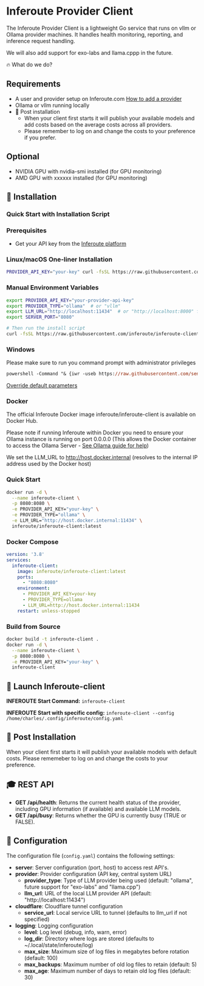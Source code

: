 # Inferoute Provider Client

The Inferoute Provider Client is a lightweight Go service that runs on vllm or Ollama provider machines. It handles health monitoring, reporting, and inference request handling.


We will also add support for exo-labs and llama.cppp in the future. 

🔥 What do we do?







## Requirements

- A user and provider setup on Inferoute.com [How to add a provider](https://github.com/inferoute/inferoute-client/blob/main/docs/provider.md) 
- Ollama or vllm running locally
- 🚨 Post installation 
    - When your client first starts it will publish your available models and add costs based on the average costs across all providers. 
    - Please remember to log on and change the costs to your preference if you prefer.

## Optional
- NVIDIA GPU with nvidia-smi installed (for GPU monitoring)
- AMD GPU with xxxxxx installed (for GPU monitoring)


## 💾 Installation

### Quick Start with Installation Script

### Prerequisites
- Get your API key from the [Inferoute platform](https://core.inferoute.com)

### Linux/macOS One-liner Installation
```bash
PROVIDER_API_KEY="your-key" curl -fsSL https://raw.githubusercontent.com/inferoute/inferoute-client/main/scripts/install.sh | bash
```

### Manual Environment Variables
```bash
export PROVIDER_API_KEY="your-provider-api-key"
export PROVIDER_TYPE="ollama"  # or "vllm"
export LLM_URL="http://localhost:11434"  # or "http://localhost:8000" for vllm
export SERVER_PORT="8080"

# Then run the install script
curl -fsSL https://raw.githubusercontent.com/inferoute/inferoute-client/main/scripts/install.sh | bash
```

### Windows

Please make sure to run you command prompt with administrator privileges

```ps
powershell -Command "& {iwr -useb https://raw.githubusercontent.com/sentnl/inferoute-client/main/scripts/windows-install.bat -OutFile windows-install.bat}" && windows-install.bat
```
[Override default parameters](https://github.com/inferoute/inferoute-client/blob/main/docs/override.md)

### Docker

The official Inferoute Docker image inferoute/inferoute-client is available on Docker Hub. 

Please note if running Inferoute within Docker you need to ensure your Ollama instance is running on port 0.0.0.0 (This allows the Docker container to access the Ollama Server - [See Ollama guide for help](https://github.com/inferoute/inferoute-client/blob/main/docs/ollama.md))

We set the LLM_URL to http://host.docker.internal (resolves to the internal IP address used by the Docker host)


### Quick Start
```bash
docker run -d \
  --name inferoute-client \
  -p 8080:8080 \
  -e PROVIDER_API_KEY="your-key" \
  -e PROVIDER_TYPE="ollama" \
  -e LLM_URL="http://host.docker.internal:11434" \
  inferoute/inferoute-client:latest
```

### Docker Compose
```yaml
version: '3.8'
services:
  inferoute-client:
    image: inferoute/inferoute-client:latest
    ports:
      - "8080:8080"
    environment:
      - PROVIDER_API_KEY=your-key
      - PROVIDER_TYPE=ollama
      - LLM_URL=http://host.docker.internal:11434
    restart: unless-stopped
```

### Build from Source
```bash
docker build -t inferoute-client .
docker run -d \
  --name inferoute-client \
  -p 8080:8080 \
  -e PROVIDER_API_KEY="your-key" \
  inferoute-client
```

## 🚀 Launch Inferoute-client 

**INFEROUTE Start Command:**
`inferoute-client`

**INFEROUTE Start with specific config:**
`inferoute-client --config /home/charles/.config/inferoute/config.yaml`


## 💾 Post Installation

When your client first starts it will publish your available models with default costs. 
Please rememeber to log on and change the costs to your preference.

## 🎓 REST API 

- **GET /api/health**: Returns the current health status of the provider, including GPU information (if available) and available LLM models.
- **GET /api/busy**: Returns whether the GPU is currently busy (TRUE or FALSE).


## 📝 Configuration

The configuration file (`config.yaml`) contains the following settings:

- **server**: Server configuration (port, host) to access rest API's. 
- **provider**: Provider configuration (API key, central system URL)
  - **provider_type**: Type of LLM provider being used (default: "ollama", future support for "exo-labs" and "llama.cpp")
  - **llm_url**: URL of the local LLM provider API (default: "http://localhost:11434")
- **cloudflare**: Cloudflare tunnel configuration
  - **service_url**: Local service URL to tunnel (defaults to llm_url if not specified)
- **logging**: Logging configuration
  - **level**: Log level (debug, info, warn, error)
  - **log_dir**: Directory where logs are stored (defaults to ~/.local/state/inferoute/log)
  - **max_size**: Maximum size of log files in megabytes before rotation (default: 100)
  - **max_backups**: Maximum number of old log files to retain (default: 5)
  - **max_age**: Maximum number of days to retain old log files (default: 30)





